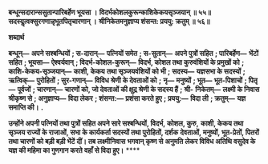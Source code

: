 **बन्धून्सदारान्ससुतान्पारिबर्हेण भूयसा ।** **विदर्भकोशलकुरून्काशिकेकयसृञ्जयान् ॥ ५५॥** **सदस्यॢत्वक्सुरगणान्नृभूतपितृचारणान् ।** **श्रीनिकेतमनुज्ञाप्य शंसन्त: प्रययु: क्रतुम् ॥ ५६॥** 

**शब्दार्थ** 

**बन्धून्—** **अपने सश्बन्धियों** **; स-दारान्—** **पत्नियों समेत** **; स-सुतान्—** **अपने पुत्रों सहित** **; पारिबर्हेण—** **भेंटों सहित** **; भूयसा—** **ऐश्वर्यवान्** **; विदर्भ-कोशल-कुरून्—** **विदर्भ, कोशल तथा कुरुवंशियों के प्रमुखों को** **; काशि-केकय-सृञ्जयान्—** **काशी, केकय** **तथा सृञ्जयवंशियों को भी** **; सदस्य—** **यज्ञसभा के सदस्यों** **; ऋत्विक्—** **पुरोहितों** **; सुर-गणान्—** **विविध श्रेणी के देवताओं को** **;** **नृ—** **मनुष्यों** **; भूत—** **भूत-पिशाचों** **; पितृ—** **पूर्वजों** **; चारणान्—** **चारणों को, जो देवताओं की क्षुद्र श्रेणी के सदस्य हैं** **; श्री-** **निकेतम्—** **लक्ष्मी के निवास श्रीकृष्ण से** **; अनुज्ञाप्य—** **विदा लेकर** **; शंसन्त:—** **प्रशंसा करते हुए** **; प्रययु:—** **विदा ली** **; क्रतुम्—** **यज्ञ समाप्ति की।** **.** 

**उन्होंने अपनी पत्नियों तथा पुत्रों सहित अपने सारे सश्बन्धियों, विदर्भ, कोशल, कुरु,** **काशी, केकय तथा सृञ्जय राज्यों के राजाओं, सभा के कार्यकर्ता सदस्यों तथा पुरोहितों, दर्शक** **देवताओं, मनुष्यों, भूत-प्रेतों, पितरों तथा चारणों को बड़ी बड़ी भेंटें दीं। तब लक्ष्मीनिवास** **भगवान् कृष्ण से अनुमति लेकर विविध अतिथि वसुदेव के यज्ञ की महिमा का गुणगान करते** **वहाँ से विदा हुए।** **** 